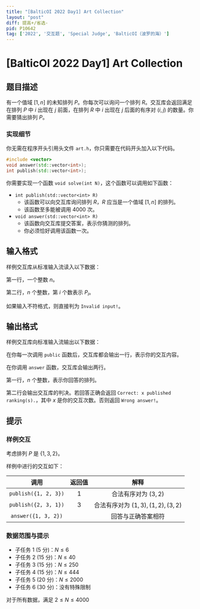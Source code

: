 ```yaml
---
title: "[BalticOI 2022 Day1] Art Collection"
layout: "post"
diff: 提高+/省选-
pid: P10642
tag: ['2022', '交互题', 'Special Judge', 'BalticOI（波罗的海）']
---
```

# [BalticOI 2022 Day1] Art Collection
## 题目描述

有一个值域 $[1,n]$ 的未知排列 $P$。你每次可以询问一个排列 $R$。交互库会返回满足在排列 $P$ 中 $i$ 出现在 $j$ 前面，在排列 $R$ 中 $i$ 出现在 $j$ 后面的有序对 $(i,j)$ 的数量。你需要猜出排列 $P$。

### 实现细节

你无需在程序开头引用头文件 `art.h`，你只需要在代码开头加入以下代码。

```cpp
#include <vector>
void answer(std::vector<int>);
int publish(std::vector<int>);
```

你需要实现一个函数 `void solve(int N)`，这个函数可以调用如下函数：

- `int publish(std::vector<int> R)`
    - 该函数可以向交互库询问排列 $R$，$R$ 应当是一个值域 $[1,n]$ 的排列。
    - 该函数至多能被调用 $4000$ 次。
- `void answer(std::vector<int> R)`
    - 该函数向交互库提交答案，表示你猜测的排列。
    - 你必须恰好调用该函数一次。
## 输入格式

样例交互库从标准输入流读入以下数据：

第一行，一个整数 $n$。

第二行，$n$ 个整数，第 $i$ 个数表示 $P_i$。

如果输入不符格式，则直接判为 `Invalid input!`。
## 输出格式

样例交互库向标准输入流输出以下数据：

在你每一次调用 `public` 函数后，交互库都会输出一行，表示你的交互内容。

在你调用 `answer` 函数，交互库会输出两行。

第一行，$n$ 个整数，表示你回答的排列。

第二行会输出交互库的判决。若回答正确会返回 `Correct: x published ranking(s).`，其中 $x$ 是你的交互次数。否则返回 `Wrong answer!`。
## 提示

### 样例交互

考虑排列 $P$ 是 $\{1,3,2\}$。

样例中进行的交互如下：

|         调用         | 返回值 |               解释               |
| :------------------: | :----: | :------------------------------: |
| `publish({1, 2, 3})` |   1    |       合法有序对为 $(3,2)$       |
| `publish({2, 3, 1})` |   3    | 合法有序对为 $(1,3),(1,2),(3,2)$ |
| `answer({1, 3, 2})`  |        |        回答与正确答案相符        |

### 数据范围与提示

- 子任务 $1$ ($5$ 分)：$N \leq 6$
- 子任务 $2$ ($15$ 分)：$N \leq 40$
- 子任务 $3$ ($15$ 分)：$N \leq 250$
- 子任务 $4$ ($15$ 分)：$N \leq 444$
- 子任务 $5$ ($20$ 分)：$N \leq 2000$
- 子任务 $6$ ($30$ 分)：没有特殊限制

对于所有数据，满足 $2\leq N \leq 4000$
